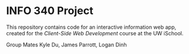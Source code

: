 # INFO 340 Project

This repository contains code for an interactive information web app, created for the _Client-Side Web Development_ course at the UW iSchool.

Group Mates Kyle Du, James Parrott, Logan Dinh 

